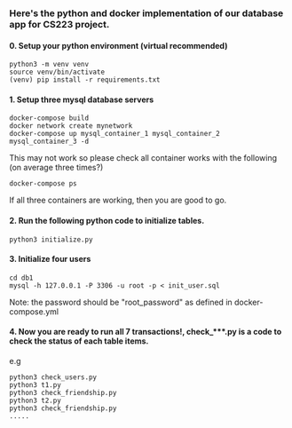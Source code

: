### Here's the python and docker implementation of our database app for CS223 project.

#### 0. Setup your python environment (virtual recommended)
```
python3 -m venv venv
source venv/bin/activate
(venv) pip install -r requirements.txt
```


#### 1. Setup three mysql database servers
```
docker-compose build
docker network create mynetwork
docker-compose up mysql_container_1 mysql_container_2 mysql_container_3 -d
```

This may not work so please check all container works with the following (on average three times?)
```
docker-compose ps
```
If all three containers are working, then you are good to go.

#### 2. Run the following python code to initialize tables.
```
python3 initialize.py
```

#### 3. Initialize four users
```
cd db1
mysql -h 127.0.0.1 -P 3306 -u root -p < init_user.sql
```
Note: the password should be "root_password" as defined in docker-compose.yml


#### 4. Now you are ready to run all 7 transactions!, check_***.py is a code to check the status of each table items.

e.g
```
python3 check_users.py
python3 t1.py
python3 check_friendship.py
python3 t2.py
python3 check_friendship.py
.....
```